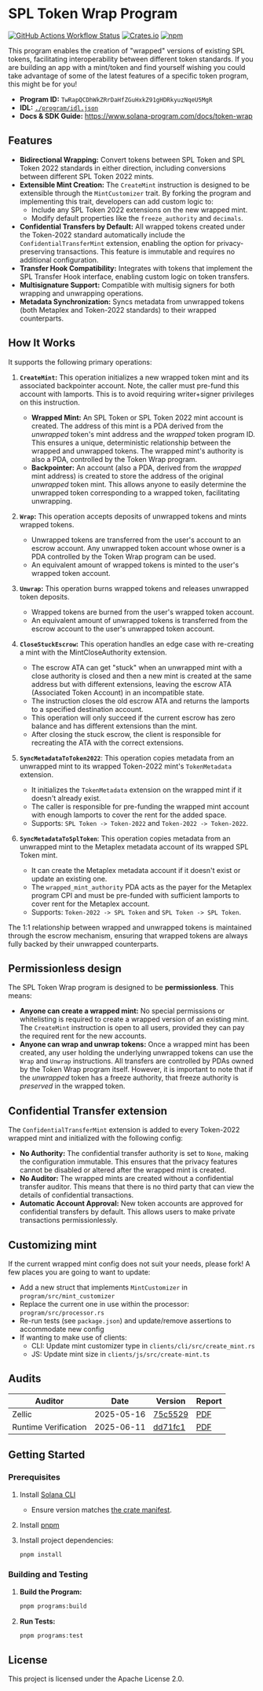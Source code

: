 # SPL Token Wrap Program

[![GitHub Actions Workflow Status](https://img.shields.io/github/actions/workflow/status/solana-program/token-wrap/main.yml?logo=GitHub)](https://github.com/solana-program/token-wrap/actions/workflows/main.yml)
[![Crates.io](https://img.shields.io/crates/v/spl-token-wrap-cli)](https://crates.io/crates/spl-token-wrap-cli)
[![npm](https://img.shields.io/npm/v/@solana-program/token-wrap)](https://www.npmjs.com/package/@solana-program/token-wrap)

This program enables the creation of "wrapped" versions of existing SPL tokens, facilitating interoperability between
different token standards. If you are building an app with a mint/token and find yourself wishing you could take
advantage of some of the latest features of a specific token program, this might be for you!

- **Program ID:** `TwRapQCDhWkZRrDaHfZGuHxkZ91gHDRkyuzNqeU5MgR`
- **IDL:** [`./program/idl.json`](./program/idl.json)
- **Docs & SDK Guide:** https://www.solana-program.com/docs/token-wrap

## Features

* **Bidirectional Wrapping:** Convert tokens between SPL Token and SPL Token 2022 standards in either direction,
  including conversions between different SPL Token 2022 mints.
* **Extensible Mint Creation:** The `CreateMint` instruction is designed to be extensible through the `MintCustomizer`
  trait. By forking the program and implementing this trait, developers can add custom logic to:
    * Include any SPL Token 2022 extensions on the new wrapped mint.
    * Modify default properties like the `freeze_authority` and `decimals`.
* **Confidential Transfers by Default:** All wrapped tokens created under the Token-2022 standard automatically include
  the `ConfidentialTransferMint` extension, enabling the option for privacy-preserving transactions. This feature is
  immutable and requires no additional configuration.
* **Transfer Hook Compatibility:** Integrates with tokens that implement the SPL Transfer Hook interface,
  enabling custom logic on token transfers.
* **Multisignature Support:** Compatible with multisig signers for both wrapping and unwrapping operations.
* **Metadata Synchronization:** Syncs metadata from unwrapped tokens (both Metaplex and Token-2022 standards) to their
  wrapped counterparts.

## How It Works

It supports the following primary operations:

1. **`CreateMint`:** This operation initializes a new wrapped token mint and its associated backpointer account. Note,
   the caller must pre-fund this account with lamports. This is to avoid requiring writer+signer privileges on this
   instruction.

    * **Wrapped Mint:** An SPL Token or SPL Token 2022 mint account is created. The address of this mint is a
      PDA derived from the *unwrapped* token's mint address and the *wrapped* token program ID. This ensures a unique,
      deterministic relationship between the wrapped and unwrapped tokens. The wrapped mint's authority is also a PDA,
      controlled by the Token Wrap program.
    * **Backpointer:** An account (also a PDA, derived from the *wrapped* mint address) is created to store the
      address of the original *unwrapped* token mint. This allows anyone to easily determine the unwrapped token
      corresponding to a wrapped token, facilitating unwrapping.

2. **`Wrap`:**  This operation accepts deposits of unwrapped tokens and mints wrapped tokens.

    * Unwrapped tokens are transferred from the user's account to an escrow account. Any unwrapped token account whose
      owner is a PDA controlled by the Token Wrap program can be used.
    * An equivalent amount of wrapped tokens is minted to the user's wrapped token account.

3. **`Unwrap`:** This operation burns wrapped tokens and releases unwrapped token deposits.

    * Wrapped tokens are burned from the user's wrapped token account.
    * An equivalent amount of unwrapped tokens is transferred from the escrow account to the user's unwrapped token
      account.

4. **`CloseStuckEscrow`:** This operation handles an edge case with re-creating a mint with the MintCloseAuthority
   extension.

    * The escrow ATA can get "stuck" when an unwrapped mint with a close authority is closed and then a new mint is
      created at the same address but with different extensions, leaving the escrow ATA (Associated Token Account) in an
      incompatible state.
    * The instruction closes the old escrow ATA and returns the lamports to a specified destination account.
    * This operation will only succeed if the current escrow has zero balance and has different extensions than the
      mint.
    * After closing the stuck escrow, the client is responsible for recreating the ATA with the correct extensions.

5. **`SyncMetadataToToken2022`**: This operation copies metadata from an unwrapped mint to its wrapped Token-2022
   mint's `TokenMetadata` extension.
    * It initializes the `TokenMetadata` extension on the wrapped mint if it doesn't already exist.
    * The caller is responsible for pre-funding the wrapped mint account with enough lamports to cover the rent for the
      added space.
    * Supports: `SPL Token -> Token-2022` and `Token-2022 -> Token-2022`.

6. **`SyncMetadataToSplToken`**: This operation copies metadata from an unwrapped mint to the Metaplex metadata
   account of its wrapped SPL Token mint.
    * It can create the Metaplex metadata account if it doesn't exist or update an existing one.
    * The `wrapped_mint_authority` PDA acts as the payer for the Metaplex program CPI and must be pre-funded with
      sufficient lamports to cover rent for the Metaplex account.
    * Supports: `Token-2022 -> SPL Token` and `SPL Token -> SPL Token`.

The 1:1 relationship between wrapped and unwrapped tokens is maintained through the escrow mechanism, ensuring that
wrapped tokens are always fully backed by their unwrapped counterparts.

## Permissionless design

The SPL Token Wrap program is designed to be **permissionless**. This means:

* **Anyone can create a wrapped mint:**  No special permissions or whitelisting is required to create a wrapped
  version of an existing mint. The `CreateMint` instruction is open to all users, provided they can
  pay the required rent for the new accounts.
* **Anyone can wrap and unwrap tokens:**  Once a wrapped mint has been created, any user holding the underlying
  unwrapped tokens can use the `Wrap` and `Unwrap` instructions. All transfers are controlled by PDAs owned by the Token
  Wrap program itself. However, it is important to note that if the *unwrapped* token has a freeze authority,
  that freeze authority is *preserved* in the wrapped token.

## Confidential Transfer extension

The `ConfidentialTransferMint` extension is added to every Token-2022 wrapped mint and initialized with the following
config:

* **No Authority:** The confidential transfer authority is set to `None`, making the configuration immutable. This
  ensures that the privacy features cannot be disabled or altered after the wrapped mint is created.
* **No Auditor:** The wrapped mints are created without a confidential transfer auditor. This means that there is no
  third party that can view the details of confidential transactions.
* **Automatic Account Approval:** New token accounts are approved for confidential transfers by default. This allows
  users to make private transactions permissionlessly.

## Customizing mint

If the current wrapped mint config does not suit your needs, please fork! A few places you are going to want to update:

- Add a new struct that implements `MintCustomizer` in `program/src/mint_customizer`
- Replace the current one in use within the processor: `program/src/processor.rs`
- Re-run tests (see `package.json`) and update/remove assertions to accommodate new config
- If wanting to make use of clients:
    - CLI: Update mint customizer type in `clients/cli/src/create_mint.rs`
    - JS: Update mint size in `clients/js/src/create-mint.ts`

## Audits

| Auditor              | Date       | Version                                                                                               | Report                                                                                                                                                |
|----------------------|------------|-------------------------------------------------------------------------------------------------------|-------------------------------------------------------------------------------------------------------------------------------------------------------|
| Zellic               | 2025-05-16 | [75c5529](https://github.com/solana-program/token-wrap/tree/75c5529d5a191f12bd58b6b92ca0104ce3464763) | [PDF](https://github.com/anza-xyz/security-audits/blob/2294fc0e61c153c8aed174e9f63a1730683f1f2a/spl/ZellicTokenWrapAudit-2025-05-16.pdf)              |
| Runtime Verification | 2025-06-11 | [dd71fc1](https://github.com/solana-program/token-wrap/tree/dd71fc10c651b07b7d62b151021216e5321b1789) | [PDF](https://github.com/anza-xyz/security-audits/blob/2294fc0e61c153c8aed174e9f63a1730683f1f2a/spl/RuntimeVerificationTokenWrapAudit-2025-06-11.pdf) |

## Getting Started

### Prerequisites

1. Install [Solana CLI](https://docs.anza.xyz/cli/install)
    - Ensure version matches [the crate manifest](./Cargo.toml).
2. Install [pnpm](https://pnpm.io/installation)
3. Install project dependencies:

    ```bash
    pnpm install
    ```

### Building and Testing

1. **Build the Program:**

   ```bash
   pnpm programs:build
   ```

2. **Run Tests:**

   ```bash
   pnpm programs:test
   ```

## License

This project is licensed under the Apache License 2.0.